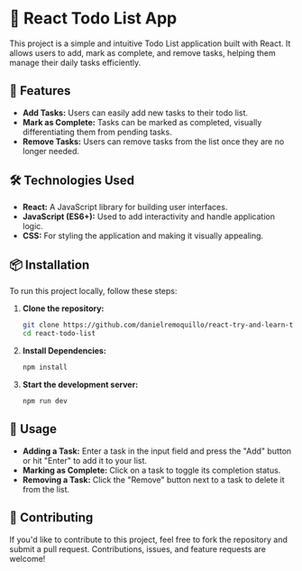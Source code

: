 # 📝 React Todo List App

This project is a simple and intuitive Todo List application built with React. It allows users to add, mark as complete, and remove tasks, helping them manage their daily tasks efficiently.

## 🚀 Features

- **Add Tasks:** Users can easily add new tasks to their todo list.
- **Mark as Complete:** Tasks can be marked as completed, visually differentiating them from pending tasks.
- **Remove Tasks:** Users can remove tasks from the list once they are no longer needed.

## 🛠️ Technologies Used

- **React:** A JavaScript library for building user interfaces.
- **JavaScript (ES6+):** Used to add interactivity and handle application logic.
- **CSS:** For styling the application and making it visually appealing.

## 📦 Installation

To run this project locally, follow these steps:

1. **Clone the repository:**

   ```bash
   git clone https://github.com/danielremoquillo/react-try-and-learn-todo.git
   cd react-todo-list
   ```

2. **Install Dependencies:**

   ```bash
   npm install
   ```

3. **Start the development server:**

   ```bash
   npm run dev
   ```

## 📄 Usage

- **Adding a Task:** Enter a task in the input field and press the "Add" button or hit "Enter" to add it to your list.
- **Marking as Complete:** Click on a task to toggle its completion status.
- **Removing a Task:** Click the "Remove" button next to a task to delete it from the list.

## 🤝 Contributing

If you'd like to contribute to this project, feel free to fork the repository and submit a pull request. Contributions, issues, and feature requests are welcome!
